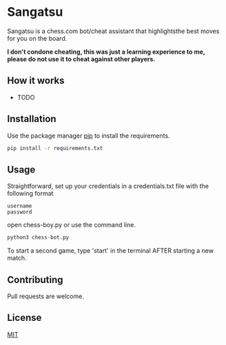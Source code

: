 # Sangatsu

Sangatsu is a chess.com bot/cheat assistant that highlightsthe best moves for you on the board.

**I don't condone cheating, this was just a learning experience to me, please do not use it to cheat against other players.**

## How it works

* TODO

## Installation

Use the package manager [pip](https://pip.pypa.io/en/stable/) to install the requirements.

```bash
pip install -r requirements.txt
```

## Usage

Straightforward, set up your credentials in a credentials.txt file with the following format
```
username
password
```

open chess-boy.py or use the command line.

```python
python3 chess-bot.py
```
To start a second game, type 'start' in the terminal AFTER starting a new match.


## Contributing
Pull requests are welcome.

## License
[MIT](https://choosealicense.com/licenses/mit/)
